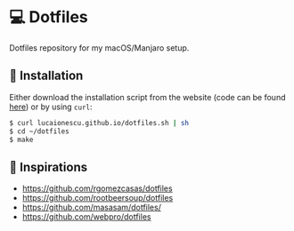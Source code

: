 # 💻 Dotfiles
Dotfiles repository for my macOS/Manjaro setup.

## 🔑 Installation
Either download the installation script from the website (code can be found [here](https://github.com/lucaionescu/lucaionescu.github.io/blob/master/dotfiles.sh)) or by using `curl`:

```bash
$ curl lucaionescu.github.io/dotfiles.sh | sh
$ cd ~/dotfiles
$ make
```

## 🙏 Inspirations
 - https://github.com/rgomezcasas/dotfiles
 - https://github.com/rootbeersoup/dotfiles
 - https://github.com/masasam/dotfiles/
 - https://github.com/webpro/dotfiles
